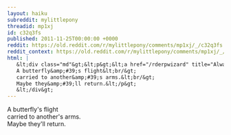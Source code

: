 ```yaml
---
layout: haiku
subreddit: mylittlepony
threadid: mp1xj
id: c32q3fs
published: 2011-11-25T00:00:00 +0000
reddit: https://old.reddit.com/r/mylittlepony/comments/mp1xj/_/c32q3fs
reddit_context: https://old.reddit.com/r/mylittlepony/comments/mp1xj/_/c32q3fs?context=3
html: |
   &lt;div class="md"&gt;&lt;p&gt;&lt;a href="/rderpwizard" title="Always Relevant / Consistency Throughout The / Paper Bag Princess"&gt;&lt;/a&gt; 
   A butterfly&amp;#39;s flight&lt;br/&gt;
   carried to another&amp;#39;s arms.&lt;br/&gt;
   Maybe they&amp;#39;ll return.&lt;/p&gt;
   &lt;/div&gt;
---
```


[](/rderpwizard "Always Relevant / Consistency Throughout The / Paper Bag Princess") 
A butterfly's flight  
carried to another's arms.  
Maybe they'll return.